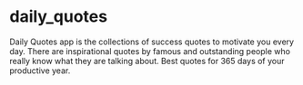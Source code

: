 # daily_quotes

Daily Quotes app is the collections of success quotes to motivate you every day. There are inspirational quotes by famous and outstanding people who really know what they are talking about. Best quotes for 365 days of your productive year.

